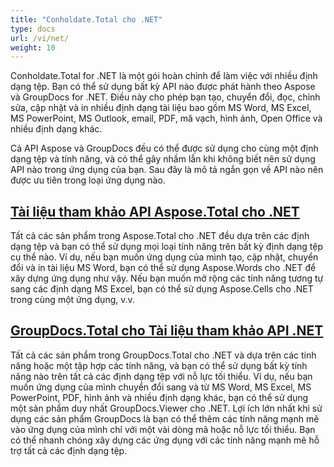```yaml
---
title: "Conholdate.Total cho .NET"
type: docs
url: /vi/net/
weight: 10
---
```


Conholdate.Total for .NET là một gói hoàn chỉnh để làm việc với nhiều định dạng tệp. Bạn có thể sử dụng bất kỳ API nào được phát hành theo Aspose và GroupDocs for .NET. Điều này cho phép bạn tạo, chuyển đổi, đọc, chỉnh sửa, cập nhật và in nhiều định dạng tài liệu bao gồm MS Word, MS Excel, MS PowerPoint, MS Outlook, email, PDF, mã vạch, hình ảnh, Open Office và nhiều định dạng khác. 

Cả API Aspose và GroupDocs đều có thể được sử dụng cho cùng một định dạng tệp và tính năng, và có thể gây nhầm lẫn khi không biết nên sử dụng API nào trong ứng dụng của bạn. Sau đây là mô tả ngắn gọn về API nào nên được ưu tiên trong loại ứng dụng nào.

## [Tài liệu tham khảo API Aspose.Total cho .NET](/aspose-total-for-net/)

Tất cả các sản phẩm trong Aspose.Total cho .NET đều dựa trên các định dạng tệp và bạn có thể sử dụng mọi loại tính năng trên bất kỳ định dạng tệp cụ thể nào. Ví dụ, nếu bạn muốn ứng dụng của mình tạo, cập nhật, chuyển đổi và in tài liệu MS Word, bạn có thể sử dụng Aspose.Words cho .NET để xây dựng ứng dụng như vậy. Nếu bạn muốn mở rộng các tính năng tương tự sang các định dạng MS Excel, bạn có thể sử dụng Aspose.Cells cho .NET trong cùng một ứng dụng, v.v.

## [GroupDocs.Total cho Tài liệu tham khảo API .NET](/groupdocs-total-for-net/)

Tất cả các sản phẩm trong GroupDocs.Total cho .NET và dựa trên các tính năng hoặc một tập hợp các tính năng, và bạn có thể sử dụng bất kỳ tính năng nào trên tất cả các định dạng tệp với nỗ lực tối thiểu. Ví dụ, nếu bạn muốn ứng dụng của mình chuyển đổi sang và từ MS Word, MS Excel, MS PowerPoint, PDF, hình ảnh và nhiều định dạng khác, bạn có thể sử dụng một sản phẩm duy nhất GroupDocs.Viewer cho .NET. Lợi ích lớn nhất khi sử dụng các sản phẩm GroupDocs là bạn có thể thêm các tính năng mạnh mẽ vào ứng dụng của mình chỉ với một vài dòng mã hoặc nỗ lực tối thiểu. Bạn có thể nhanh chóng xây dựng các ứng dụng với các tính năng mạnh mẽ hỗ trợ tất cả các định dạng tệp.
